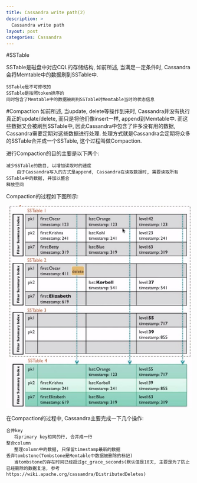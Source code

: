 ```yaml
---
title: Cassandra write path(2)
description: >
  Cassandra write path
layout: post
categories: Cassandra
---
```


#SSTable

SSTable是磁盘中对应CQL的存储结构, 如前所述, 当满足一定条件时, Cassandra会将Memtable中的数据刷到SSTable中.

```
SSTable是不可修改的
SSTable是按照token排序的
同时包含了Memtable中的数据被刷到SSTable时Memtable当时的状态信息
```

#Compaction
如前所述, 当update, delete等操作到来时, Cassandra并没有执行真正的update/delete, 而只是将他们像insert一样, append到Memtable中. 而这些数据又会被刷到SSTable中, 因此Cassandra中包含了许多没有用的数据, Cassandra需要定期对这些数据进行处理. 处理方式就是Cassandra会定期将众多的SSTable合并成一个SSTable, 这个过程叫做Compaction. 

进行Compaction的目的主要是以下两个:

```
减少SSTable的数目, 以增加读取时的速度
    由于Cassandra写入的方式是append, Cassandra在读取数据时, 需要读取所有SSTable中的数据, 并加以整合
释放空间

```

Compaction的过程如下图所示:

![enter image description here][1]

在Compaction的过程中, Cassandra主要完成一下几个操作:

```
合并key
   将primary key相同的行, 合并成一行
整合column
   整理column中的数据, 只保留timestamp最新的数据
丢弃tombstone(Tombstone是Memtable中数据被删除的标记)
   当tombstone的存在时间已经超过gc_grace_seconds(默认值是10天, 主要是为了防止已经删除的数据复活, 参考https://wiki.apache.org/cassandra/DistributedDeletes)
```


[1]: https://github.com/chyun/Blog/blob/gh-pages/images/2015-09-11-compaction.png?raw=true
